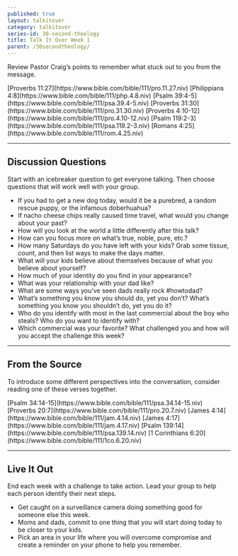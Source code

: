```yaml
---
published: true
layout: talkitover
category: talkitover
series-id: 30-second-theology
title: Talk It Over Week 1
parent: /30secondtheology/
---
```


<p class="lead">Review Pastor Craig’s points to remember what stuck out to you from the message.</p> 
[Proverbs 11:27](https://www.bible.com/bible/111/pro.11.27.niv)
[Philippians 4:8](https://www.bible.com/bible/111/php.4.8.niv)
[Psalm 39:4-5](https://www.bible.com/bible/111/psa.39.4-5.niv)
[Proverbs 31:30](https://www.bible.com/bible/111/pro.31.30.niv)
[Proverbs 4:10-12](https://www.bible.com/bible/111/pro.4.10-12.niv)
[Psalm 119:2-3](https://www.bible.com/bible/111/psa.119.2-3.niv)
[Romans 4:25](https://www.bible.com/bible/111/rom.4.25.niv)

* * *

## Discussion Questions
<p class="lead">Start with an icebreaker question to get everyone talking. Then choose questions that will work well with your group.</p>

* If you had to get a new dog today, would it be a purebred, a random rescue puppy, or the infamous doberhuahua?
* If nacho cheese chips really caused time travel, what would you change about your past?
* How will you look at the world a little differently after this talk?
* How can you focus more on what’s true, noble, pure, etc.?
* How many Saturdays do you have left with your kids? Grab some tissue, count, and then list ways to make the days matter.
* What will your kids believe about themselves because of what you believe about yourself?
* How much of your identity do you find in your appearance?
* What was your relationship with your dad like?
* What are some ways you’ve seen dads really rock #howtodad?
* What’s something you know you should do, yet you don’t? What’s something you know you shouldn’t do, yet you do it?
* Who do you identify with most in the last commercial about the boy who steals? Who do you want to identify with?
* Which commercial was your favorite? What challenged you and how will you accept the challenge this week?

* * *

## From the Source
<p class="lead">To introduce some different perspectives into the conversation, consider reading one of these verses together.</p>
[Psalm 34:14-15](https://www.bible.com/bible/111/psa.34.14-15.niv) [Proverbs 20:7](https://www.bible.com/bible/111/pro.20.7.niv) [James 4:14](https://www.bible.com/bible/111/jam.4.14.niv) [James 4:17](https://www.bible.com/bible/111/jam.4.17.niv) [Psalm 139:14](https://www.bible.com/bible/111/psa.139.14.niv) [1 Corinthians 6:20](https://www.bible.com/bible/111/1co.6.20.niv)

* * *

## Live It Out
<p class="lead">End each week with a challenge to take action. Lead your group to help each person identify their next steps.</p>

* Get caught on a surveillance camera doing something good for someone else this week.
* Moms and dads, commit to one thing that you will start doing today to be closer to your kids.
* Pick an area in your life where you will overcome compromise and create a reminder on your phone to help you remember.
